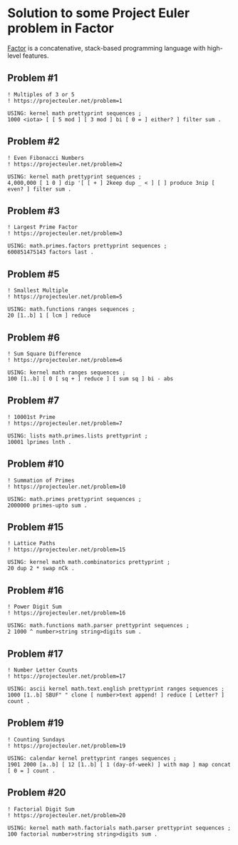 # Solution to some Project Euler problem in Factor

[Factor](https://factorcode.org) is a concatenative, stack-based programming language with high-level features.

## Problem #1

```factor
! Multiples of 3 or 5
! https://projecteuler.net/problem=1

USING: kernel math prettyprint sequences ;
1000 <iota> [ [ 5 mod ] [ 3 mod ] bi [ 0 = ] either? ] filter sum .
```

## Problem #2

```factor
! Even Fibonacci Numbers
! https://projecteuler.net/problem=2

USING: kernel math prettyprint sequences ;
4,000,000 [ 1 0 ] dip '[ [ + ] 2keep dup _ < ] [ ] produce 3nip [ even? ] filter sum .
```

## Problem #3

```factor
! Largest Prime Factor
! https://projecteuler.net/problem=3

USING: math.primes.factors prettyprint sequences ;
600851475143 factors last .
```

## Problem #5

```factor
! Smallest Multiple
! https://projecteuler.net/problem=5

USING: math.functions ranges sequences ;
20 [1..b] 1 [ lcm ] reduce
```

## Problem #6

```factor
! Sum Square Difference
! https://projecteuler.net/problem=6

USING: kernel math ranges sequences ;
100 [1..b] [ 0 [ sq + ] reduce ] [ sum sq ] bi - abs
```

## Problem #7

```factor
! 10001st Prime
! https://projecteuler.net/problem=7

USING: lists math.primes.lists prettyprint ;
10001 lprimes lnth .
```

## Problem #10

```factor
! Summation of Primes
! https://projecteuler.net/problem=10

USING: math.primes prettyprint sequences ;
2000000 primes-upto sum .
```

## Problem #15

```factor
! Lattice Paths
! https://projecteuler.net/problem=15

USING: kernel math math.combinatorics prettyprint ;
20 dup 2 * swap nCk .
```

## Problem #16

```factor
! Power Digit Sum
! https://projecteuler.net/problem=16

USING: math.functions math.parser prettyprint sequences ;
2 1000 ^ number>string string>digits sum .
```

## Problem #17

```factor
! Number Letter Counts
! https://projecteuler.net/problem=17

USING: ascii kernel math.text.english prettyprint ranges sequences ;
1000 [1..b] SBUF" " clone [ number>text append! ] reduce [ Letter? ] count .
```

## Problem #19

```factor
! Counting Sundays
! https://projecteuler.net/problem=19

USING: calendar kernel prettyprint ranges sequences ;
1901 2000 [a..b] [ 12 [1..b] [ 1 (day-of-week) ] with map ] map concat [ 0 = ] count .
```

## Problem #20

```factor
! Factorial Digit Sum
! https://projecteuler.net/problem=20

USING: kernel math math.factorials math.parser prettyprint sequences ;    
100 factorial number>string string>digits sum .
```
